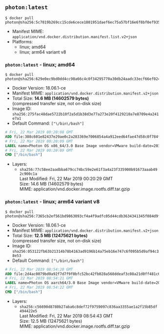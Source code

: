 ## `photon:latest`

```console
$ docker pull photon@sha256:5c7819b269cc15cde6cece1801951daef6ec75a57bf16e6f8bf0ef935190b4c7
```

-	Manifest MIME: `application/vnd.docker.distribution.manifest.list.v2+json`
-	Platforms:
	-	linux; amd64
	-	linux; arm64 variant v8

### `photon:latest` - linux; amd64

```console
$ docker pull photon@sha256:629e0ec9bd0dd4cc98a66c4c0f34295770a30db24aadc33ecf66ef02489da1f9
```

-	Docker Version: 18.06.1-ce
-	Manifest MIME: `application/vnd.docker.distribution.manifest.v2+json`
-	Total Size: **14.6 MB (14602579 bytes)**  
	(compressed transfer size, not on-disk size)
-	Image ID: `sha256:275fac48dae5722b10f2a5d1b38d3e77a273e20f4129210a7e8709e4a241e7a1`
-	Default Command: `["\/bin\/bash"]`

```dockerfile
# Fri, 22 Mar 2019 00:20:08 GMT
ADD file:308c601e82437e29ae0c2a283369e7006854a4a912eed64fae47d58c0f784f5c in / 
# Fri, 22 Mar 2019 00:20:09 GMT
LABEL name=Photon OS x86_64/3.0 Base Image vendor=VMware build-date=20190320
# Fri, 22 Mar 2019 00:20:09 GMT
CMD ["/bin/bash"]
```

-	Layers:
	-	`sha256:77c58ee2aadbba679cc74bc59e2e61f3a4a23f335900b91673aaab492c900c1a`  
		Last Modified: Fri, 22 Mar 2019 00:20:29 GMT  
		Size: 14.6 MB (14602579 bytes)  
		MIME: application/vnd.docker.image.rootfs.diff.tar.gzip

### `photon:latest` - linux; arm64 variant v8

```console
$ docker pull photon@sha256:7365cb2ef561bd9863093cf4a4f9adfc05d44cdb3634341345f084d9f4ca37df
```

-	Docker Version: 18.06.1-ce
-	Manifest MIME: `application/vnd.docker.distribution.manifest.v2+json`
-	Total Size: **12.5 MB (12475621 bytes)**  
	(compressed transfer size, not on-disk size)
-	Image ID: `sha256:053122fb63b21314b78b4163ad9196b14a75eb16e747c6f095b5d9af94c38e53`
-	Default Command: `["\/bin\/bash"]`

```dockerfile
# Fri, 22 Mar 2019 08:54:20 GMT
ADD file:2d4ac0079bd0a92f7d7f9f0bfc52bc42fb028a568ddeaf3c08a21d0ff481c66a in / 
# Fri, 22 Mar 2019 08:54:21 GMT
LABEL name=Photon OS aarch64/3.0 Base Image vendor=VMware build-date=20190320
# Fri, 22 Mar 2019 08:54:22 GMT
CMD ["/bin/bash"]
```

-	Layers:
	-	`sha256:c56690d8780b27aba6c8def72f9759097c836aa3355ae1a2f15b85df494422e5`  
		Last Modified: Fri, 22 Mar 2019 08:54:43 GMT  
		Size: 12.5 MB (12475621 bytes)  
		MIME: application/vnd.docker.image.rootfs.diff.tar.gzip
